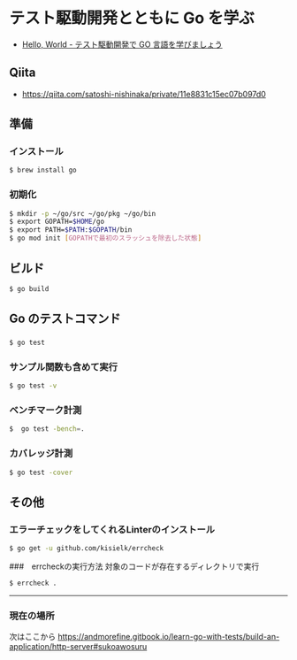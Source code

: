 # テスト駆動開発とともに Go を学ぶ

- [Hello, World - テスト駆動開発で GO 言語を学びましょう](https://andmorefine.gitbook.io/learn-go-with-tests/go-fundamentals/hello-world)

## Qiita

- https://qiita.com/satoshi-nishinaka/private/11e8831c15ec07b097d0

## 準備

### インストール

```bash
$ brew install go
```

### 初期化

```bash
$ mkdir -p ~/go/src ~/go/pkg ~/go/bin
$ export GOPATH=$HOME/go
$ export PATH=$PATH:$GOPATH/bin
$ go mod init [GOPATHで最初のスラッシュを除去した状態]
```

## ビルド
```bash
$ go build
```

## Go のテストコマンド

###

```bash
$ go test
```

### サンプル関数も含めて実行

```bash
$ go test -v
```

### ベンチマーク計測

```bash
$  go test -bench=.
```

### カバレッジ計測

```bash
$ go test -cover
```

## その他
### エラーチェックをしてくれるLinterのインストール

```bash
$ go get -u github.com/kisielk/errcheck
```

###　errcheckの実行方法
対象のコードが存在するディレクトリで実行
```bash
$ errcheck .
```


----

### 現在の場所
次はここから
https://andmorefine.gitbook.io/learn-go-with-tests/build-an-application/http-server#sukoawosuru